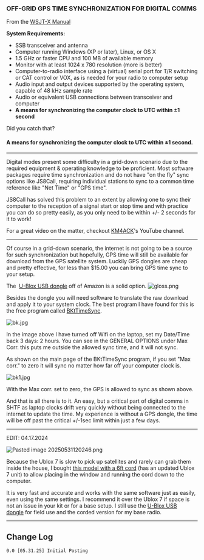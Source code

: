 ### OFF-GRID GPS TIME SYNCHRONIZATION FOR DIGITAL COMMS

From the [WSJT-X Manual](https://wsjt.sourceforge.io/wsjtx-doc/wsjtx-main-2.6.1.html)

**System Requirements:**

- SSB transceiver and antenna    
- Computer running Windows (XP or later), Linux, or OS X
- 1.5 GHz or faster CPU and 100 MB of available memory
- Monitor with at least 1024 x 780 resolution (more is better)
- Computer-to-radio interface using a (virtual) serial port for T/R switching or CAT control or VOX, as is needed for your radio to computer setup
- Audio input and output devices supported by the operating system, capable of 48 kHz sample rate
- Audio or equivalent USB connections between transceiver and computer
- **A means for synchronizing the computer clock to UTC within ±1 second**
    
Did you catch that?

#### **A means for synchronizing the computer clock to UTC within ±1 second.**

---

Digital modes present some difficulty in a grid-down scenario due to the required equipment & operating knowledge to be proficient.  Most software packages require time synchronization and do not have "on the fly" sync options like JS8Call, requiring individual stations to sync to a common time reference like "Net Time" or "GPS time".

JS8Call has solved this problem to an extent by allowing one to sync their computer to the reception of a signal start or stop time and with practice you can do so pretty easily, as you only need to be within +/- 2 seconds for it to work! 

For a great video on the matter, checkout [KM4ACK](https://youtu.be/Uik6S_J8ZoE)'s YouTube channel.

---

Of course in a grid-down scenario, the internet is not going to be a source for such synchronization but hopefully, GPS time will still be available for download from the GPS satellite system.   Luckily GPS dongles are cheap and pretty effective,  for less than $15.00 you can bring GPS time sync to your setup.

The  [U-Blox USB dongle](https://amzn.to/3VTg8pM) off of Amazon is a solid option.
![gloss.png ](https://i.postimg.cc/9MwFwfG1/gloss.png)

Besides the dongle you will need software to translate the raw download and apply it to your system clock.  The best program I have found for this is the free program called [BKtTimeSync](https://www.maniaradio.it/en/bkttimesync.html).

![bk.jpg](https://i.postimg.cc/tJrRnVs1/bk.jpg)

In the image above I have turned off Wifi on the laptop, set my Date/Time back 3 days: 2 hours. You can see in the GENERAL OPTIONS under Max Corr. this puts me outside the allowed sync time, and it will not sync.

As shown on the main page of the BKtTimeSync program, if you set "Max corr." to zero it will sync no matter how far off your computer clock is.

![bk1.jpg](https://i.postimg.cc/7PRphV63/bk1.jpg)

With the Max corr. set to zero, the GPS is allowed to sync as shown above.

And that is all there is to it. An easy, but a critical part of digital comms in SHTF as laptop clocks drift very quickly without being connected to the internet to update the time.  My experience is without a GPS dongle, the time will be off past the critical +/-1sec limit within just a few days.

---

EDIT: 04.17.2024

![Pasted image 20250531120246.png](https://i.postimg.cc/50rCG3d3/Pasted-image-20250531120246.png)

Because the Ublox 7 is slow to pick up satellites and rarely can grab them inside the house, I bought [this model with a 6ft cord](https://amzn.to/3VQphQ8) (has an updated Ublox 7 unit) to allow placing in the window and running the cord down to the computer.

It is very fast and accurate and works with the same software just as easily, even using the same settings. I recommend it over the Ublox 7 if space is not an issue in your kit or for a base setup.  I still use the [U-Blox USB dongle](https://amzn.to/3VTg8pM) for field use and the corded version for my base radio.


---
## Change Log
	0.0 [05.31.25] Initial Posting